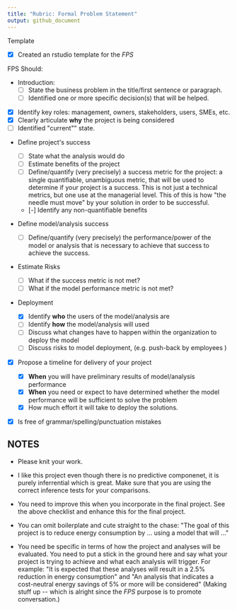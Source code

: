 ```yaml
---
title: "Rubric: Formal Problem Statement"
output: github_document
---
```


Template
 - [x] Created an rstudio template for the *FPS*
 
FPS Should:

 - Introduction: 
   - [ ] State the business problem in the title/first sentence or paragraph.
   - [ ] Identified one or more specific decision(s) that will be helped. 
   
 - [x] Identify key roles: management, owners, stakeholders, users, SMEs, etc.
 - [x] Clearly articulate **why** the project is being considered
 - [ ] Identified "current"" state.

 - Define project's success
   - [ ] State what the analysis would do
   - [ ] Estimate benefits of the project 
   - [ ] Define/quantify (very precisely) a success metric for the project: a single quantifiable, unambiguous 
     metric, that will be used to determine if your project is a success. This is
     not just a technical metrics, but one use at the managerial level. This of
     this is how "the needle must move" by your solution in order to be successful.
   - [-] Identify any non-quantifiable benefits 
     
 - Define model/analysis success 
   - [ ] Define/quantify (very precisely) the performance/power of the model or analysis that 
     is necessary to achieve that success to achieve the success.

 - Estimate Risks
   - [ ] What if the success metric is not met?
   - [ ] What if the model performance metric is not met?

 - Deployment
   - [x] Identify **who** the users of the model/analysis are 
   - [ ] Identify **how** the model/analysis will used 
   - [ ] Discuss what changes have to happen within the organization to deploy the model
   - [ ] Discuss risks to model deployment, (e.g. push-back by employees )

 - [x] Propose a timeline for delivery of your project
   - [x] **When** you will have preliminary results of model/analysis performance
   - [x] **When** you need or expect to have determined whether the model performance will be sufficient to solve the problem  
   - [x] How much effort it will take to deploy the solutions.

 - [x] Is free of grammar/spelling/punctuation mistakes
 

## NOTES

 - Please knit your work.
 
 - I like this project even though there is no predictive componenet, it is 
   purely inferrential which is great. Make sure that you are using the correct
   inference tests for your comparisons.  
 
 - You need to improve this when you incorporate in the final project. See the 
   above checklist and enhance this for the final project.
 
 - You can omit boilerplate and cute straight to the chase: "The goal of this project
   is to reduce energy consumption by ... using a model that will ..."
   
 - You need be specific in terms of how the project and analyses will be evaluated. 
   You need to put a stick in the ground here and say what your project is trying
   to achieve and what each analysis will trigger. For example: "It is expected that
   these analyses will result in a 2.5% reduction in energy consumption"  and 
   "An analysis that indicates a cost-neutral energy savings of 5% or more will
   be considered"  (Making stuff up -- which is alright since the *FPS* purpose is
   to promote conversation.)
   
   
   
   
   
   